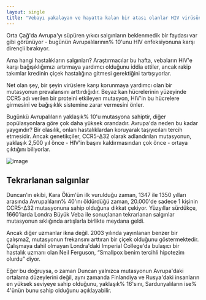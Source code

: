 ```yaml
---
layout: single
title: "Vebayı yakalayan ve hayatta kalan bir atası olanlar HIV virüsüne bağışıklık kazanabilir"
---
```

Orta Çağ'da Avrupa'yı süpüren yıkıcı salgınların beklenmedik bir faydası var gibi görünüyor - bugünün Avrupalılarının% 10'unu HIV enfeksiyonuna karşı dirençli bırakıyor.

Ama hangi hastalıkların salgınları? Araştırmacılar bu hafta, vebaların HIV'e karşı bağışıklığımızı artırmaya yardımcı olduğunu iddia ettiler, ancak rakip takımlar kredinin çiçek hastalığına gitmesi gerektiğini tartışıyorlar.

Net olan şey, bir şeyin virüslere karşı korunmaya yardımcı olan bir mutasyonun prevalansını arttırdığıdır. Beyaz kan hücrelerinin yüzeyinde CCR5 adı verilen bir proteini etkileyen mutasyon, HIV'in bu hücrelere girmesini ve bağışıklık sistemine zarar vermesini önler.

Bugünkü Avrupalıların yaklaşık% 10'u mutasyona sahiptir, diğer popülasyonlara göre çok daha yüksek orandadır. Avrupa'da neden bu kadar yaygındır? Bir olasılık, onları hastalıklardan koruyarak taşıyıcıları tercih etmesidir. Ancak genetikçiler, CCR5-Δ32 olarak adlandırılan mutasyonun, yaklaşık 2,500 yıl önce - HIV'in başını kaldırmasından çok önce - ortaya çıktığını biliyorlar.

![image](https://image.ibb.co/hoODGz/tumblr_ltwjax_F5of1qbl7s1o1_500.jpg)

Tekrarlanan salgınlar
-
Duncan'ın ekibi, Kara Ölüm'ün ilk vurulduğu zaman, 1347 ile 1350 yılları arasında Avrupalıların% 40'ını öldürdüğü zaman, 20.000'de sadece 1 kişinin CCR5-Δ32 mutasyonuna sahip olduğuna dikkat çekiyor. Yüzyıllar sürdükçe, 1660'larda Londra Büyük Veba ile sonuçlanan tekrarlanan salgınlar mutasyonun sıklığında artışlarla birlikte meydana geldi.

Ancak diğer uzmanlar ikna değil. 2003 yılında yayınlanan benzer bir çalışma2, mutasyonun frekansını arttıran bir çiçek olduğunu göstermektedir. Çalışmaya dahil olmayan Londra'daki Imperial College'da bulaşıcı bir hastalık uzmanı olan Neil Ferguson, “Smallpox benim tercihli hipotezim olurdu” diyor.

Eğer bu doğruysa, o zaman Duncan yalnızca mutasyonun Avrupa'daki ortalama düzeylerini değil, aynı zamanda Finlandiya ve Rusya'daki insanların en yüksek seviyeye sahip olduğunu, yaklaşık% 16'sını, Sardunyalıların ise% 4'ünün bunu sahip olduğunu açıklayabilir.
